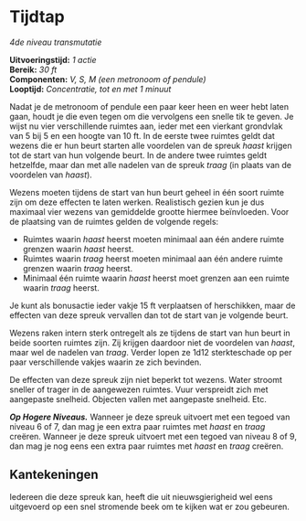 # Tijdtap

_4de niveau_
_transmutatie_

**Uitvoeringstijd:**
_1 actie_  
**Bereik:**
_30 ft_  
**Componenten:**
_V, S, M (een metronoom of pendule)_  
**Looptijd:**
_Concentratie, tot en met 1 minuut_

Nadat je de metronoom of pendule een paar keer heen en weer hebt laten gaan, houdt je die even tegen om die vervolgens een snelle tik te geven.
Je wijst nu vier verschillende ruimtes aan, ieder met een vierkant grondvlak van 5 bij 5 en een hoogte van 10 ft.
In de eerste twee ruimtes geldt dat wezens die er hun beurt starten alle voordelen van de spreuk _haast_ krijgen tot de start van hun volgende beurt.
In de andere twee ruimtes geldt hetzelfde, maar dan met alle nadelen van de spreuk _traag_ (in plaats van de voordelen van _haast_).

Wezens moeten tijdens de start van hun beurt geheel in één soort ruimte zijn om deze effecten te laten werken.
Realistisch gezien kun je dus maximaal vier wezens van gemiddelde grootte hiermee beïnvloeden.
Voor de plaatsing van de ruimtes gelden de volgende regels:

- Ruimtes waarin _haast_ heerst moeten minimaal aan één andere ruimte grenzen waarin _haast_ heerst.
- Ruimtes waarin _traag_ heerst moeten minimaal aan één andere ruimte grenzen waarin _traag_ heerst.
- Minimaal één ruimte waarin _haast_ heerst moet grenzen aan een ruimte waarin _traag_ heerst.

Je kunt als bonusactie ieder vakje 15 ft verplaatsen of herschikken, maar de effecten van deze spreuk vervallen dan tot de start van je volgende beurt.

Wezens raken intern sterk ontregelt als ze tijdens de start van hun beurt in beide soorten ruimtes zijn.
Zij krijgen daardoor niet de voordelen van _haast_, maar wel de nadelen van _traag_.
Verder lopen ze 1d12 sterkteschade op per paar verschillende vakjes waarin ze zich bevinden.

De effecten van deze spreuk zijn niet beperkt tot wezens.
Water stroomt sneller of trager in de aangewezen ruimtes.
Vuur verspreidt zich met aangepaste snelheid.
Objecten vallen met aangepaste snelheid.
Etc.

**_Op Hogere Niveaus._**
Wanneer je deze spreuk uitvoert met een tegoed van niveau 6 of 7, dan mag je een extra paar ruimtes met _haast_ en _traag_ creëren.
Wanneer je deze spreuk uitvoert met een tegoed van niveau 8 of 9, dan mag je nog eens een extra paar ruimtes met _haast_ en _traag_ creëren.

## Kantekeningen

Iedereen die deze spreuk kan, heeft die uit nieuwsgierigheid wel eens uitgevoerd op een snel stromende beek om te kijken wat er zou gebeuren.
